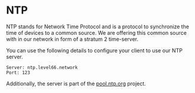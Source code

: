 # NTP
NTP stands for Network Time Protocol and is a protocol to synchronize the time of devices to a common source.
We are offering this common source with in our network in form of a stratum 2 time-server.

You can use the following details to configure your client to use our NTP server.

```
Server: ntp.level66.network
Port: 123
```

Additionally, the server is part of the [pool.ntp.org](https://www.ntppool.org/a/level66network) project.
